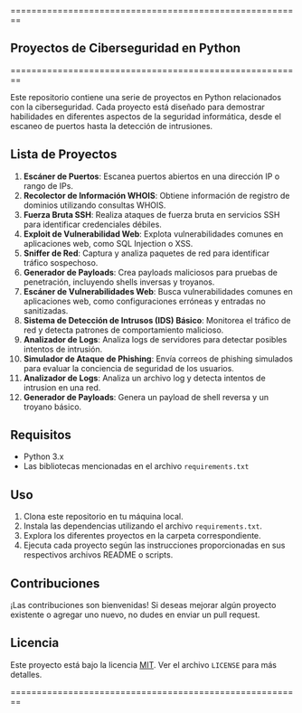 ========================================================
           
## Proyectos de Ciberseguridad en Python

========================================================

Este repositorio contiene una serie de proyectos en Python relacionados con la ciberseguridad. Cada proyecto está diseñado para demostrar habilidades en diferentes aspectos de la seguridad informática, desde el escaneo de puertos hasta la detección de intrusiones.

## Lista de Proyectos

1. **Escáner de Puertos**: Escanea puertos abiertos en una dirección IP o rango de IPs.
2. **Recolector de Información WHOIS**: Obtiene información de registro de dominios utilizando consultas WHOIS.
3. **Fuerza Bruta SSH**: Realiza ataques de fuerza bruta en servicios SSH para identificar credenciales débiles.
4. **Exploit de Vulnerabilidad Web**: Explota vulnerabilidades comunes en aplicaciones web, como SQL Injection o XSS.
5. **Sniffer de Red**: Captura y analiza paquetes de red para identificar tráfico sospechoso.
6. **Generador de Payloads**: Crea payloads maliciosos para pruebas de penetración, incluyendo shells inversas y troyanos.
7. **Escáner de Vulnerabilidades Web**: Busca vulnerabilidades comunes en aplicaciones web, como configuraciones erróneas y entradas no sanitizadas.
8. **Sistema de Detección de Intrusos (IDS) Básico**: Monitorea el tráfico de red y detecta patrones de comportamiento malicioso.
9. **Analizador de Logs**: Analiza logs de servidores para detectar posibles intentos de intrusión.
10. **Simulador de Ataque de Phishing**: Envía correos de phishing simulados para evaluar la conciencia de seguridad de los usuarios.
11. **Analizador de Logs**: Analiza un archivo log y detecta intentos de intrusion en una red.
12. **Generador de Payloads**: Genera un payload de shell reversa y un troyano básico. 

## Requisitos

- Python 3.x
- Las bibliotecas mencionadas en el archivo `requirements.txt`

## Uso

1. Clona este repositorio en tu máquina local.
2. Instala las dependencias utilizando el archivo `requirements.txt`.
3. Explora los diferentes proyectos en la carpeta correspondiente.
4. Ejecuta cada proyecto según las instrucciones proporcionadas en sus respectivos archivos README o scripts.

## Contribuciones

¡Las contribuciones son bienvenidas! Si deseas mejorar algún proyecto existente o agregar uno nuevo, no dudes en enviar un pull request.

## Licencia

Este proyecto está bajo la licencia [MIT](https://opensource.org/licenses/MIT). Ver el archivo `LICENSE` para más detalles.

========================================================
